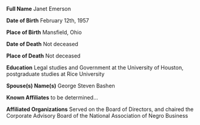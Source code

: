 **Full Name**
Janet Emerson

**Date of Birth**
February 12th, 1957

**Place of Birth**
Mansfield, Ohio

**Date of Death**
Not deceased 

**Place of Death**
Not deceased 

**Education**
Legal studies and Government at the University of Houston, postgraduate studies at Rice University

**Spouse(s) Name(s)**
George Steven Bashen

**Known Affiliates**
to be determined...

**Affiliated Organizations**
Served on the Board of Directors, and chaired the Corporate Advisory Board of the National Association of Negro Business
